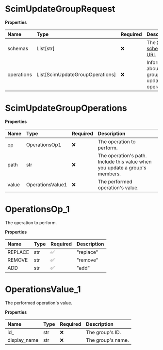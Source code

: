 # ScimUpdateGroupRequest

**Properties**

| Name       | Type                            | Required | Description                                                              |
| :--------- | :------------------------------ | :------- | :----------------------------------------------------------------------- |
| schemas    | List[str]                       | ❌       | The [SCIM schema URI](https://www.iana.org/assignments/scim/scim.xhtml). |
| operations | List[ScimUpdateGroupOperations] | ❌       | Information about the group update operation.                            |

# ScimUpdateGroupOperations

**Properties**

| Name  | Type             | Required | Description                                                                 |
| :---- | :--------------- | :------- | :-------------------------------------------------------------------------- |
| op    | OperationsOp1    | ❌       | The operation to perform.                                                   |
| path  | str              | ❌       | The operation's path. Include this value when you update a group's members. |
| value | OperationsValue1 | ❌       | The performed operation's value.                                            |

# OperationsOp_1

The operation to perform.

**Properties**

| Name    | Type | Required | Description |
| :------ | :--- | :------- | :---------- |
| REPLACE | str  | ✅       | "replace"   |
| REMOVE  | str  | ✅       | "remove"    |
| ADD     | str  | ✅       | "add"       |

# OperationsValue_1

The performed operation's value.

**Properties**

| Name         | Type | Required | Description       |
| :----------- | :--- | :------- | :---------------- |
| id\_         | str  | ❌       | The group's ID.   |
| display_name | str  | ❌       | The group's name. |

<!-- This file was generated by liblab | https://liblab.com/ -->
